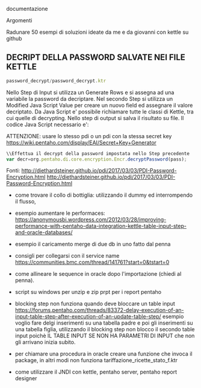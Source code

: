 documentazione


Argomenti


Radunare 50 esempi di soluzioni ideate da me e da giovanni con kettle su github


## DECRIPT DELLA PASSWORD SALVATE NEI FILE KETTLE

```javascript
password_decrypt/password_decrypt.ktr
```


Nello Step di Input si utilizza un Generate Rows e si assegna ad una variabile la password da decriptare. 
Nel secondo Step si utilizza un Modified Java Script Value per creare un nuovo field ed assegnare il valore decriptato.
Da Java Script e' possibile richiamare tutte le classi di Kettle, tra cui quelle di decrypting. 
Nello step di output si salva il risultato su file. Il codice Java Script necessario e':


ATTENZIONE:
usare lo stesso pdi  o un pdi con la stessa secret key
https://wiki.pentaho.com/display/EAI/Secret+Key+Generator


```javascript
\\Effettua il decrypt della password impostata nello Step precedente
var decr=org.pentaho.di.core.encryption.Encr.decryptPassword(pass);
```

Fonti:
http://diethardsteiner.github.io/pdi/2017/03/03/PDI-Password-Encryption.html
http://diethardsteiner.github.io/pdi/2017/03/03/PDI-Password-Encryption.html



- come trovare il collo di bottiglia: utilizzando il dummy ed interrompendo il flusso, 

- esempio aumentare le performaces: https://anonymousbi.wordpress.com/2012/03/28/improving-performance-with-pentaho-data-integration-kettle-table-input-step-and-oracle-databases/

- esempio il caricamento merge di due db in uno fatto dal penna

- consigli per collegarsi con il service name https://communities.bmc.com/thread/141761?start=0&tstart=0

- come allineare le sequence in oracle dopo l'importazione (chiedi al penna).

- script su windows per unzip e zip prpt per i report pentaho

- blocking step non funziona quando deve bloccare un table input
  https://forums.pentaho.com/threads/83372-delay-execution-of-an-input-table-step-after-execution-of-an-update-table-step/ 
    esempio voglio fare delgi inserimenti su una tabella padre e poi gli inserimenti su una tabella figlia, utilizzando il 
    blocking step non blocco il secondo table input poichè IL TABLE INPUT SE NON HA PARAMETRI DI INPUT che non gli arrivano 
    inizia subito.


- per chiamare una procedura in oracle creare una funzione che invoca il package, 
 in altri modi non funziona tariffazione_ricette_stato_f.ktr



- come utilizzare il JNDI con kettle, pentaho server, pentaho report designer
 


